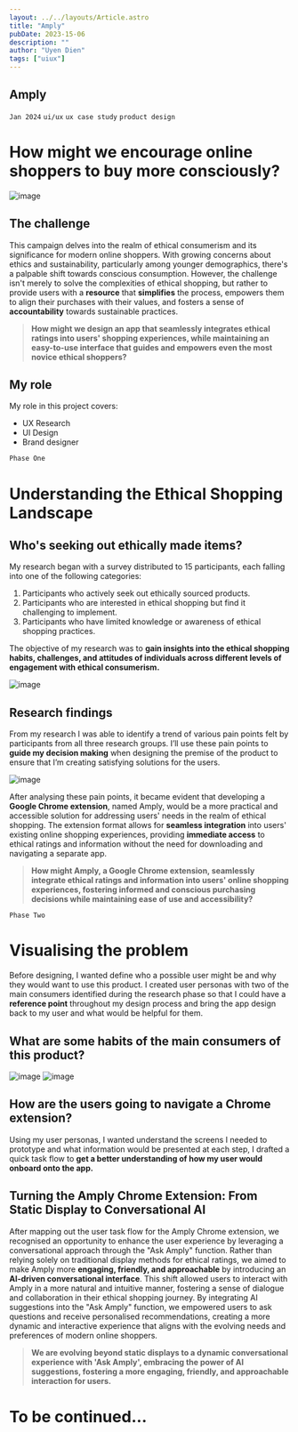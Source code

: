 ```yaml
---
layout: ../../layouts/Article.astro
title: "Amply"
pubDate: 2023-15-06
description: ""
author: "Uyen Dien"
tags: ["uiux"]
---
```


## Amply

`Jan 2024`
`ui/ux`
`ux case study`
`product design`

<!-- **Tools:** `Figma` `Adobe Illustrator`

**Timeline:** January 2024 - March 2024 -->

# How might we encourage online shoppers to buy more consciously?

![image](/assets/amply/amply-logo.png)

## The challenge

This campaign delves into the realm of ethical consumerism and its significance for modern online shoppers. With growing concerns about ethics and sustainability, particularly among younger demographics, there's a palpable shift towards conscious consumption. However, the challenge isn't merely to solve the complexities of ethical shopping, but rather to provide users with a **resource** that **simplifies** the process, empowers them to align their purchases with their values, and fosters a sense of **accountability** towards sustainable practices. 

> **How might we design an app that seamlessly integrates ethical ratings into users' shopping experiences, while maintaining an easy-to-use interface that guides and empowers even the most novice ethical shoppers?**


## My role

My role in this project covers:
- UX Research
- UI Design
- Brand designer


`Phase One`
# Understanding the Ethical Shopping Landscape

## Who's seeking out ethically made items?
My research began with a survey distributed to 15 participants, each falling into one of the following categories:

1. Participants who actively seek out ethically sourced products.
2. Participants who are interested in ethical shopping but find it challenging to implement.
3. Participants who have limited knowledge or awareness of ethical shopping practices.

The objective of my research was to **gain insights into the ethical shopping habits, challenges, and attitudes of individuals across different levels of engagement with ethical consumerism.**
<!-- ![image](/assets/amply/amply-interview1.png) -->
![image](/assets/amply/amply-graph.png)

## Research findings

From my research I was able to identify a trend of various pain points felt by participants from all three research groups. I’ll use these pain points to **guide my decision making** when designing the premise of the product to ensure that I’m creating satisfying solutions for the users.

![image](/assets/amply/amply-pain.png)

After analysing these pain points, it became evident that developing a **Google Chrome extension**, named Amply, would be a more practical and accessible solution for addressing users' needs in the realm of ethical shopping. The extension format allows for **seamless integration** into users' existing online shopping experiences, providing **immediate access** to ethical ratings and information without the need for downloading and navigating a separate app.

> **How might Amply, a Google Chrome extension, seamlessly integrate ethical ratings and information into users' online shopping experiences, fostering informed and conscious purchasing decisions while maintaining ease of use and accessibility?**

`Phase Two`
# Visualising the problem

Before designing, I wanted define who a possible user might be and why they would want to use this product. I created user personas with two of the main consumers identified during the research phase so that I could have a **reference point** throughout my design process and bring the app design back to my user and what would be helpful for them.

## What are some habits of the main consumers of this product?

![image](/assets/amply/amply-patrick.png)
![image](/assets/amply/amply-anya.png)

## How are the users going to navigate a Chrome extension?

Using my user personas, I wanted understand the screens I needed to prototype and what information would be presented at each step, I drafted a quick task flow to **get a better understanding of how my user would onboard onto the app.**


## Turning the Amply Chrome Extension: From Static Display to Conversational AI 

After mapping out the user task flow for the Amply Chrome extension, we recognised an opportunity to enhance the user experience by leveraging a conversational approach through the "Ask Amply" function. Rather than relying solely on traditional display methods for ethical ratings, we aimed to make Amply more **engaging, friendly, and approachable** by introducing an **AI-driven conversational interface**. This shift allowed users to interact with Amply in a more natural and intuitive manner, fostering a sense of dialogue and collaboration in their ethical shopping journey. By integrating AI suggestions into the "Ask Amply" function, we empowered users to ask questions and receive personalised recommendations, creating a more dynamic and interactive experience that aligns with the evolving needs and preferences of modern online shoppers.

> **We are evolving beyond static displays to a dynamic conversational experience with 'Ask Amply', embracing the power of AI suggestions, fostering a more engaging, friendly, and approachable interaction for users.**

<!-- `Phase Three`
# The solution -->

# To be continued...








